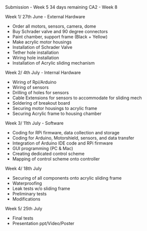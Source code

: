 Submission - Week 5
34 days remaining
CA2 - Week 8

Week 1/ 27th June - External Hardware
- Order all motors, sensors, camera, dome
- Buy Schrader valve and 90 degree connectors
- Paint chamber, support frame (Black + Yellow)
- Make acrylic motor housings
- Installation of Schrader Valve
- Tether hole installation
- Wiring hole installation
- Installation of Acrylic sliding mechanism 

Week 2/ 4th July - Internal Hardware
- Wiring of Rpi/Arduino
- Wiring of sensors
- Drilling of holes for sensors
- Cable Extensions for sensors to accommodate for sliding mech
- Soldering of breakout board
- Securing motor housings to acrylic frame
- Securing Acrylic frame to housing chamber

Week 3/ 11th July - Software
- Coding for RPi firmware, data collection and storage
- Coding for Arduino, Motorshield, sensors, and data transfer
- Integration of Arduino IDE code and RPi firmware
- GUI programming (PC & Mac)
- Creating dedicated control scheme 
- Mapping of control scheme onto controller

Week 4/ 18th July
- Securing of all components onto acrylic sliding frame
- Waterproofing 
- Leak tests w/o sliding frame 
- Preliminary tests
- Modifications

Week 5/ 25th July
- Final tests
- Presentation ppt/Video/Poster
